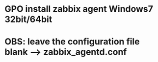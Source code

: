 # GPO install zabbix agent Windows7 32bit/64bit
# OBS: leave the configuration file blank --> zabbix_agentd.conf 
